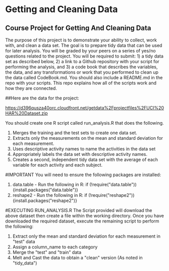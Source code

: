 # Getting and Cleaning Data

## Course Project for Getting And Cleaning Data

The purpose of this project is to demonstrate your ability to collect, work with, and clean a data set. The goal is to prepare tidy data that can be used for later analysis. You will be graded by your peers on a series of yes/no questions related to the project. You will be required to submit: 1) a tidy data set as described below, 2) a link to a Github repository with your script for performing the analysis, and 3) a code book that describes the variables, the data, and any transformations or work that you performed to clean up the data called CodeBook.md. You should also include a README.md in the repo with your scripts. This repo explains how all of the scripts work and how they are connected. 

##Here are the data for the project: 

https://d396qusza40orc.cloudfront.net/getdata%2Fprojectfiles%2FUCI%20HAR%20Dataset.zip 

You should create one R script called run_analysis.R that does the following.

1. Merges the training and the test sets to create one data set.
2. Extracts only the measurements on the mean and standard deviation for each measurement.
3. Uses descriptive activity names to name the activities in the data set
4. Appropriately labels the data set with descriptive activity names.
5. Creates a second, independent tidy data set with the average of each variable for each activity and each subject.

#IMPORTANT
You will need to ensure the following packages are installed:
  1. data.table - Run the following in R: if (!require("data.table")) {install.packages("data.table")}
  2. reshape2 - Run the following in R: if (!require("reshape2")) {install.packages("reshape2")}

#EXECUTING RUN_ANALYSIS.R
The Script provided will download the above dataset then create a file within the working directory.  Once you have downloaded the required dataset, execute the remaining script to perform the following:
  1. Extract only the mean and standard deviation for each measurement in "test" data
  2. Assign a column_name to each category
  3. Merge the "test" and "train" data
  4. Melt and Cast the data to obtain a "clean" version (As noted in "tidy_data")

